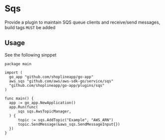 # Sqs

Provide a plugin to maintain SQS queue clients and receive/send messages, build tags `MUST` be added

## Usage

See the following sinppet

```golang
package main

import (
  go_app "github.com/shoplineapp/go-app"
  aws_sqs "github.com/aws/aws-sdk-go/service/sqs"
  "github.com/shoplineapp/go-app/plugins/sqs"
)

func main() {
  app := go_app.NewApplication()
  app.Run(func(
	  sqs sqs.AwsTopicManager,
  ) {
	  topic := sqs.AddTopic("Example", "AWS_ARN")
	  topic.SendMessage(&aws_sqs.SendMessageInput{})
  })
}
```

